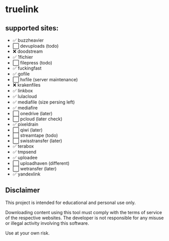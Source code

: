 # truelink

## supported sites:
- ✅ buzzheavier
- ⬜ devuploads (todo)
- ❌ doodstream
- ✅ 1fichier
- ⬜ filepress (todo)
- ✅ fuckingfast
- ✅ gofile
- ⬜️ hxfile (server maintenance)
- ❌ krakenfiles
- ✅ linkbox
- ✅ lulacloud
- ✅ mediafile (size persing left)
- ✅ mediafire
- ⬜ onedrive (later)
- ⬜ pcloud (later check)
- ✅ pixeldrain
- ⬜ qiwi (later)
- ⬜ streamtape (todo)
- ⬜ swisstransfer (later)
- ✅ terabox
- ✅ tmpsend
- ✅ uploadee
- ⬜ uploadhaven (different)
- ⬜ wetransfer (later)
- ✅ yandexlink

## Disclaimer

This project is intended for educational and personal use only.

Downloading content using this tool must comply with the terms of service of the respective websites. The developer is not responsible for any misuse or illegal activity involving this software.

Use at your own risk.
